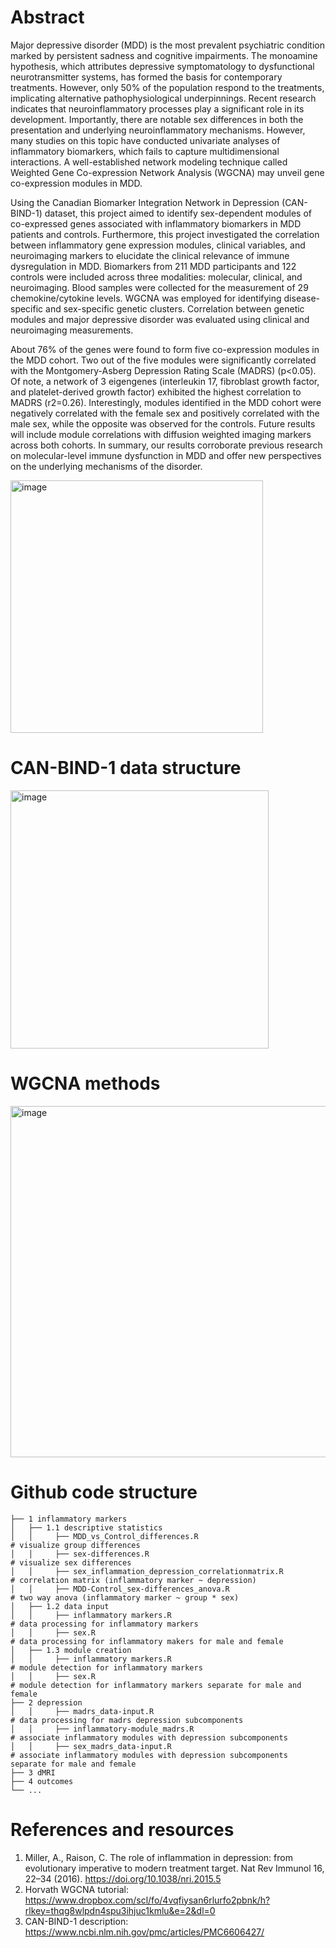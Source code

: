 # Abstract

Major depressive disorder (MDD) is the most prevalent psychiatric condition marked by persistent sadness and cognitive impairments. The monoamine hypothesis, which attributes depressive symptomatology to dysfunctional neurotransmitter systems, has formed the basis for contemporary treatments. However, only 50% of the population respond to the treatments, implicating alternative pathophysiological underpinnings. Recent research indicates that neuroinflammatory processes play a significant role in its development. Importantly, there are notable sex differences in both the presentation and underlying neuroinflammatory mechanisms. However, many studies on this topic have conducted univariate analyses of inflammatory biomarkers, which fails to capture multidimensional interactions. A well-established network modeling technique called Weighted Gene Co-expression Network Analysis (WGCNA) may unveil gene co-expression modules in MDD. 

Using the Canadian Biomarker Integration Network in Depression (CAN-BIND-1) dataset, this project aimed to identify sex-dependent modules of co-expressed genes associated with inflammatory biomarkers in MDD patients and controls. Furthermore, this project investigated the correlation between inflammatory gene expression modules, clinical variables, and neuroimaging markers to elucidate the clinical relevance of immune dysregulation in MDD. Biomarkers from 211 MDD participants and 122 controls were included across three modalities: molecular, clinical, and neuroimaging. Blood samples were collected for the measurement of 29 chemokine/cytokine levels. WGCNA was employed for identifying disease-specific and sex-specific genetic clusters. Correlation between genetic modules and major depressive disorder was evaluated using clinical and neuroimaging measurements. 

About 76% of the genes were found to form five co-expression modules in the MDD cohort. Two out of the five modules were significantly correlated with the Montgomery-Asberg Depression Rating Scale (MADRS) (p<0.05). Of note, a network of 3 eigengenes (interleukin 17, fibroblast growth factor, and platelet-derived growth factor) exhibited the highest correlation to MADRS (r2=0.26). Interestingly, modules identified in the MDD cohort were negatively correlated with the female sex and positively correlated with the male sex, while the opposite was observed for the controls. Future results will include module correlations with diffusion weighted imaging markers across both cohorts. In summary, our results corroborate previous research on molecular-level immune dysfunction in MDD and offer new perspectives on the underlying mechanisms of the disorder.

<img width="404" alt="image" src="https://github.com/user-attachments/assets/3b185a98-beef-4671-a92d-f0d72daaa522">

# CAN-BIND-1 data structure

<img width="413" alt="image" src="https://github.com/user-attachments/assets/ef6a2ccb-4247-42d6-9de0-f2ac2f3c384a">

# WGCNA methods

<img width="562" alt="image" src="https://github.com/user-attachments/assets/edc38c64-531e-4f1d-84ea-a3e007e977a5">

# Github code structure
```
├── 1 inflammatory markers            
│   ├── 1.1 descriptive statistics
│   │     ├── MDD_vs_Control_differences.R                                  # visualize group differences
│   │     ├── sex-differences.R                                             # visualize sex differences 
│   │     ├── sex_inflammation_depression_correlationmatrix.R               # correlation matrix (inflammatory marker ~ depression)
│   │     ├── MDD-Control_sex-differences_anova.R                           # two way anova (inflammatory marker ~ group * sex)
│   ├── 1.2 data input
│   │     ├── inflammatory markers.R                                        # data processing for inflammatory markers
│   │     ├── sex.R                                                         # data processing for inflammatory makers for male and female
│   ├── 1.3 module creation
│   │     ├── inflammatory markers.R                                        # module detection for inflammatory markers 
│   │     ├── sex.R                                                         # module detection for inflammatory markers separate for male and female  
├── 2 depression
│   │     ├── madrs_data-input.R                                            # data processing for madrs depression subcomponents
│   │     ├── inflammatory-module_madrs.R                                   # associate inflammatory modules with depression subcomponents
│   │     ├── sex_madrs_data-input.R                                        # associate inflammatory modules with depression subcomponents separate for male and female
├── 3 dMRI
├── 4 outcomes                                                       
└── ...
```

# References and resources
1. Miller, A., Raison, C. The role of inflammation in depression: from evolutionary imperative to modern treatment target. Nat Rev Immunol 16, 22–34 (2016). https://doi.org/10.1038/nri.2015.5
2. Horvath WGCNA tutorial: https://www.dropbox.com/scl/fo/4vqfiysan6rlurfo2pbnk/h?rlkey=thqg8wlpdn4spu3ihjuc1kmlu&e=2&dl=0
3. CAN-BIND-1 description: https://www.ncbi.nlm.nih.gov/pmc/articles/PMC6606427/
